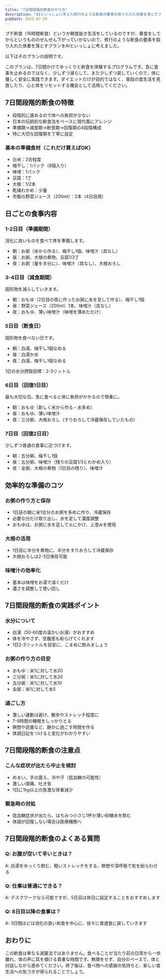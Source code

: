 ```yaml
---
title: "7日間段階的断食のやり方"
description: "AIといっしょに考えた修行のような断食の要素を取り入れた体重を落とすプランについて"
pubDate: 2025-07-29
---
```


プチ断食（16時間断食）というか朝食抜き生活をしているのですが、暴食をしてからというもののぜんぜん下がっていかないので、修行のような断食の要素を取り入れた体重を落とすプランをAIといっしょに考えました。

以下はそのプランの説明です。

このプランは、7日間かけてゆっくりと断食を体験するプログラムです。急に食事を止めるのではなく、少しずつ減らして、また少しずつ戻していくので、体に優しく安全に実践できます。ダイエットだけが目的ではなく、普段の食生活を見直したり、心と体をリセットする機会として活用してください。

## 7日間段階的断食の特徴
- 段階的に進めるので体への負担が少ない
- 日本の伝統的な断食法をベースに現代風にアレンジ
- 準備期→減食期→断食期→回復期の4段階構成
- 特に大切な回復期を丁寧に設定

### 基本の準備食材（これだけ買えばOK）
- 白米：2合程度
- 梅干し：1パック（8個入り）
- 味噌：1パック
- 豆腐：1丁
- 大根：1/2本
- 乾燥わかめ：少量
- 市販の野菜ジュース（200ml）：2本（4日目用）

## 日ごとの食事内容
### 1-2日目（準備期間） 
消化に良いものを食べて体を準備します。

- 朝：お粥（米から作る）、梅干し1個、味噌汁（具なし）
- 昼：お粥、大根の煮物、豆腐1/3丁
- 夜：お粥（量を半分に）、味噌汁（具なし）、大根おろし

### 3-4日目（減食期間）
固形物を減らしていきます。

- 朝：おもゆ（2日目の夜に作ったお粥に水を足して作る）、梅干し1個
- 昼：野菜ジュース（200ml）1本、味噌汁（具なし）
- 夜：おもゆ、薄い味噌汁（味噌を薄めただけ）

### 5日目（断食日）
固形物を食べない日です。

- 朝：白湯、梅干し1個なめる
- 昼：白湯か水
- 夜：白湯、梅干し1個なめる

1日の水分摂取目標：2-3リットル

### 6日目（回復1日目）
最も大切な日。急に食べると体に負担がかかるので慎重に。

- 朝：おもゆ（新しく米から作る・水多め）
- 昼：おもゆ、薄い味噌汁
- 夜：三分粥、大根おろし（すりおろして冷蔵保存していたもの）

### 7日目（回復2日目）
少しずつ普通の食事に近づけます。

- 朝：五分粥、梅干し1個
- 昼：五分粥、味噌汁（残りの豆腐1/3とわかめ入り）
- 夜：全粥、大根の煮物（1日目の残り）、味噌汁

## 効率的な準備のコツ
### お粥の作り方と保存
- 1日目の朝に米1合分のお粥を多めに作り、冷蔵保存
- 必要な分だけ取り出し、水を足して濃度調整
- おもゆは、お粥に水を足して火にかけ、上澄みを使用

### 大根の活用
- 1日目に半分を煮物に、半分をすりおろして冷蔵保存
- 大根おろしは2-3日保存可能

### 味噌汁の効率化
- 基本は味噌をお湯で溶くだけ
- 濃さを調整して使い回し

## 7日間段階的断食の実践ポイント
### 水分について
- 白湯（50-60度の温かいお湯）がおすすめ
- 体を冷やさず、空腹感も和らげてくれます
- 1日2-3リットルを目安に、こまめに飲みましょう

### お粥の作り方の目安
- おもゆ：米1に対して水20
- 三分粥：米1に対して水20
- 五分粥：米1に対して水10
- 全粥：米1に対して水5

### 過ごし方
- 激しい運動は避け、散歩やストレッチ程度に
- 7-8時間の睡眠をしっかりとる
- 瞑想や読書など、静かに過ごす時間を作る
- 体調日記をつけると変化がわかりやすい

## 7日間段階的断食の注意点
### こんな症状が出たら中止を検討
- めまい、手の震え、冷や汗（低血糖の可能性）
- 激しい頭痛、吐き気
- 1日に1kg以上の急激な体重減少

### 緊急時の対処
- 低血糖症状が出たら、はちみつ小さじ1杯か薄い砂糖水を飲む
- 体調が回復しない場合は医療機関へ

## 7日間段階的断食のよくある質問
### Q: お腹が空いて辛いときは？
A: 白湯をゆっくり飲む、軽いストレッチをする、瞑想や深呼吸で気を紛らわせる

### Q: 仕事は普通にできる？
A: デスクワークなら可能ですが、5日目は休日に設定することをおすすめします

### Q: 8日目以降の食事は？
A: 3日間ほどは消化の良い和食を中心に、徐々に普通食に戻していきます

## おわりに
この断食は単なる減量法ではありません。食べることが当たり前の日常から一歩離れ、体の声に耳を傾ける貴重な時間です。無理をせず、自分のペースで、体と対話しながら進めてください。終了後は、食べ物への感謝の気持ちと、新しい食生活への気づきが得られることでしょう。